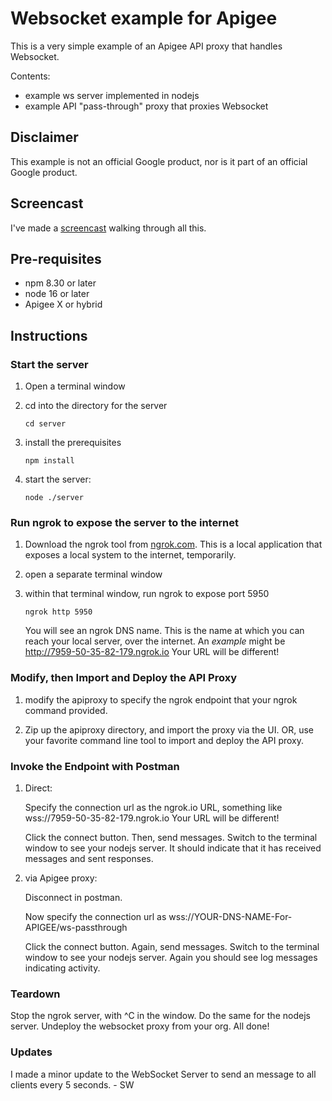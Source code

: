 # Websocket example for Apigee

This is a very simple example of an Apigee API proxy that handles Websocket.

Contents:
* example ws server implemented in nodejs
* example API "pass-through" proxy that proxies Websocket

## Disclaimer

This example is not an official Google product, nor is it part of an
official Google product.

## Screencast

I've made a [screencast](https://youtu.be/TrGftwcI-Ps) walking through all this.


## Pre-requisites

* npm 8.30 or later
* node 16 or later
* Apigee X or hybrid

## Instructions

### Start the server

1. Open a terminal window

2. cd into the directory for the server
   ```
   cd server
   ```

3. install the prerequisites
   ```
   npm install
   ```

4. start the server:
   ```
   node ./server
   ```


### Run ngrok to expose the server to the internet

1. Download the ngrok tool from [ngrok.com](https://https://ngrok.com/).  This
   is a local application that exposes a local system to the internet,
   temporarily.

2. open a separate terminal window

2. within that terminal window, run ngrok to expose port 5950
   ```
   ngrok http 5950
   ```
   You will see an ngrok DNS name. This is the name at which you can
   reach your local server, over the internet.  An _example_ might be
   http://7959-50-35-82-179.ngrok.io  Your URL will be different!

### Modify, then Import and Deploy the API Proxy

1. modify the apiproxy to specify the ngrok endpoint that your ngrok command provided.

2. Zip up the apiproxy directory, and import the proxy via the UI.
  OR, use your favorite command line tool to import and deploy the API proxy.


### Invoke the Endpoint with Postman

1. Direct:

   Specify the connection url as the ngrok.io URL, something like
   wss://7959-50-35-82-179.ngrok.io  Your URL will be different!

   Click the connect button.  Then,
   send messages. Switch to the terminal window to see your nodejs server.
   It should indicate that it has received messages and sent responses.

2. via Apigee proxy:

   Disconnect in postman.

   Now specify the connection url as wss://YOUR-DNS-NAME-For-APIGEE/ws-passthrough

   Click the connect button.  Again,
   send messages. Switch to the terminal window to see your nodejs server.
   Again you should see log messages indicating activity.


### Teardown

Stop the ngrok server, with ^C in the window. Do the same for the nodejs server.
Undeploy the websocket proxy from your org.  All done!


### Updates
I made a minor update to the WebSocket Server to send an message to all clients every 5 seconds. - SW